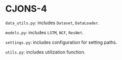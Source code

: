 # CJONS-4


`data_utils.py`: includes `Dataset`, `DataLoader`.

`models.py`: includes `LSTM`, `NCF`, `ResNet`.

`settings.py`: includes configuration for setting paths.

`utils.py`: includes utilization function.
